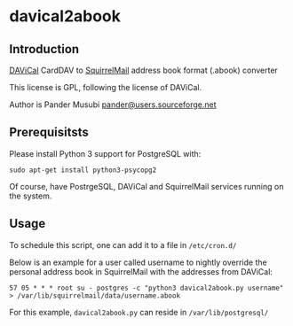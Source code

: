 # davical2abook


## Introduction

[DAViCal](https://en.wikipedia.org/wiki/DAViCal) CardDAV to [SquirrelMail](https://en.wikipedia.org/wiki/SquirrelMail) address book format (.abook) converter

This license is GPL, following the license of DAViCal.

Author is Pander Musubi <pander@users.sourceforge.net>


## Prerequisitsts

Please install Python 3 support for PostgreSQL with:

    sudo apt-get install python3-psycopg2

Of course, have PostrgeSQL, DAViCal and SquirrelMail services running on the system.


## Usage

To schedule this script, one can add it to a file in `/etc/cron.d/`

Below is an example for a user called username to nightly override the personal
address book in SquirrelMail with the addresses from DAViCal:

```
57 05 * * * root su - postgres -c "python3 davical2abook.py username" > /var/lib/squirrelmail/data/username.abook
```

For this example, `davical2abook.py` can reside in `/var/lib/postgresql/`
